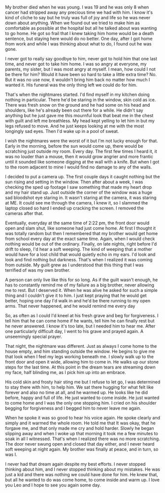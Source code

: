 My brother died when he was young. I was 19 and he was only 8 when cancer had stripped away any precious time we had with him. I know it's kind of cliche to say but he truly was full of joy and life so he was never down about anything. When we found out we tried to make him as comfortable as possible at the hospital but all he talked about was wanting to go home. He got so frail that I knew taking him home would be a death sentence, but staying here would do no better. One day, after I got home from work and while I was thinking about what to do, I found out he was gone.

I never got to really say goodbye to him, never got to hold him that one last time, and never got to take him home. I was so angry at everyone, my parents, my sister, but I was most angry at myself. I mean, how could I not be there for him? Would it have been so hard to take a little extra time? No. But it was no use now, it wouldn't bring him back no matter how much I wanted it. His funeral was the only thing left we could do for him.

That's when the nightmares started. I'd find myself in my kitchen doing nothing in particular. There he'd be staring in the window, skin cold as ice. There was fresh snow on the ground and he had some on his head and shoulders, like he's already been out there for a while. He didn't say anything but he just gave me this mournful look that beat me in the chest with guilt and left me breathless. My head kept yelling to let him in but my legs refused to move. And he just keeps looking at me with the most longingly sad eyes. Then I'd wake up in a pool of sweat.

I wish the nightmares were the worst of it but I'm not lucky enough for that. Early in the morning, before the sun would come up, there would be scratching just outside my room. Every day. The first few times I heard it, it was no louder than a mouse, then it would grow angrier and more frantic until it sounded like someone digging at the wall with a knife. But when I got to the room adjacent to mine I would find no damage to any of the walls.

I decided to put a camera up. The first couple days it caught nothing but the sun rising and setting in the window. Then after about a week, I was checking the sped up footage I saw something that made my heart drop and my hair stand up. Just outside the corner of the window was a huge sad bloodshot eye staring in. It wasn't staring at the camera, it was staring at ME. It could see me through the camera, I knew it, so I slammed the laptop closed so hard I ended up cracking the screen. I removed the cameras after that.

Eventually, everyday at the same time of 2:22 pm, the front door would open and slam shut, like someone had just come home. At first I thought it was totally random but then I remembered that my brother would get home from school every day at the exact same time. Again, when I would check nothing would be out of the ordinary. Finally, on late nights, right before I'd drift to sleep, I'd hear a soft weeping. The kind of weeping that a mother would have for a lost child that would quietly echo in my ears. I'd look and look and find nothing but darkness. That's when I realized it was coming from outside. My guilt grew as I understood that this thing that I was terrified of was my own brother.

A person can only live like this for so long. As if the guilt wasn't enough, he has to constantly remind me of my failure as a big brother, never allowing me to rest. But I deserved it. When he was alive he asked for such a simple thing and I couldn't give it to him. I just kept praying that he would get better, hoping one day I'd walk in and he'd be there running to my open arms. That never happened, and he would remind me every day 

So, as often as I could I'd kneel at his fresh grave and beg for forgiveness. I tell him that he can come home if he wants, tell him he can finally rest but he never answered. I know it's too late, but I needed him to hear me. After one particularly difficult day, I went to his grave and prayed again. A unseemingly special prayer.

That night, the nightmare was different. Just as always I come home to the house empty, and him standing outside the window. He begins to give me that look when I feel my legs working beneath me. I slowly walk up to the front door and open it wide, allowing him to come in. He walks up our stone steps for the last time. At this point in the dream tears are streaming down my face, half blinding me, as I pick him up into an embrace.

His cold skin and frosty hair sting me but I refuse to let go, I was determined to stay there with him, to help him. We sat there hugging for what felt like forever and also no time at all, and he warmed up. He looks like he did before, happy and full of life. He just wanted to come inside. He just wanted to come home and I was the only one stopping him. I cried on his shoulder begging for forgiveness and I begged him to never leave me again. 

When he spoke it was so good to hear his voice again. He spoke clearly and simply and it warmed the whole room. He told me that It was okay, that he forgave me, and that only made me cry and hold harder. Slowly he began slipping away and when I woke up that morning it took me a few minutes to soak in all I witnessed. That's when I realized there was no more scratching. The door never swung open and closed that day either, and I never heard soft weeping at night again. My brother was finally at peace, and in turn, so was I.

I never had that dream again despite my best efforts. I never stopped thinking about him, and I never stopped thinking about my mistakes. He was just a kid and there was nothing we could have done for him. He knew that, but all he wanted to do was come home, to come inside and warm up. I love you Leo and I hope to see you again some day.